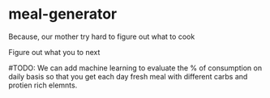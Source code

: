 # meal-generator

Because, our mother try hard to figure out what to cook

Figure out what you to next

#TODO: 
We can add machine learning to evaluate the % of consumption on daily basis so that you get each day fresh meal with different carbs and protien rich elemnts.
